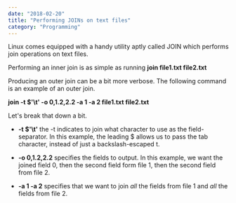 ```yaml
---
date: "2018-02-20"
title: "Performing JOINs on text files"
category: "Programming"
---
```


Linux comes equipped with a handy utility aptly called JOIN which performs join operations on text files.

Performing an inner join is as simple as running **join file1.txt file2.txt**

Producing an outer join can be a bit more verbose. The following command is an example of an outer join.

**join -t $'\t' -o 0,1.2,2.2 -a 1 -a 2 file1.txt file2.txt**

Let's break that down a bit.

* **-t $'\t'**  the -t indicates to join what character to use as the field-separator. In this example, the leading $ allows us to pass the tab character, instead of just a backslash-escaped t.

* **-o 0,1.2,2.2** specifies the fields to output. In this example, we want the joined field 0, then the second field form file 1, then the second field from file 2.

* **-a 1 -a 2** specifies that we want to join *all* the fields from file 1 and *all* the fields from file 2. 
